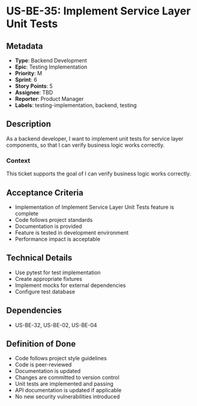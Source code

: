 # US-BE-35: Implement Service Layer Unit Tests

## Metadata
- **Type**: Backend Development
- **Epic**: Testing Implementation
- **Priority**: M
- **Sprint**: 6
- **Story Points**: 5
- **Assignee**: TBD
- **Reporter**: Product Manager
- **Labels**: testing-implementation, backend, testing

## Description
As a backend developer, I want to implement unit tests for service layer components, so that I can verify business logic works correctly.

### Context
This ticket supports the goal of I can verify business logic works correctly.

## Acceptance Criteria
- Implementation of Implement Service Layer Unit Tests feature is complete
- Code follows project standards
- Documentation is provided
- Feature is tested in development environment
- Performance impact is acceptable

## Technical Details
- Use pytest for test implementation
- Create appropriate fixtures
- Implement mocks for external dependencies
- Configure test database

## Dependencies
- US-BE-32, US-BE-02, US-BE-04

## Definition of Done
- Code follows project style guidelines
- Code is peer-reviewed
- Documentation is updated
- Changes are committed to version control
- Unit tests are implemented and passing
- API documentation is updated if applicable
- No new security vulnerabilities introduced
